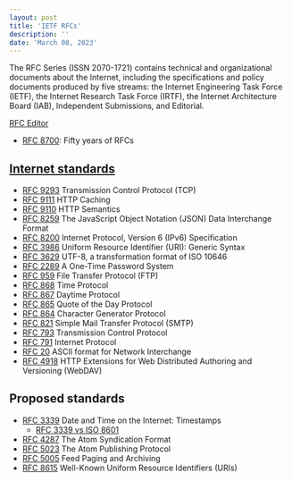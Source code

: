 ```yaml
---
layout: post
title: 'IETF RFCs'
description: ''
date: 'March 08, 2023'
---
```


The RFC Series (ISSN 2070-1721) contains technical and organizational documents about the Internet, including the specifications and policy documents produced by five streams: the Internet Engineering Task Force (IETF), the Internet Research Task Force (IRTF), the Internet Architecture Board (IAB), Independent Submissions, and Editorial.

[RFC Editor](https://www.rfc-editor.org/)

- [RFC 8700](https://www.rfc-editor.org/rfc/rfc8700.html): Fifty years of RFCs

## [Internet standards](https://www.rfc-editor.org/search/rfc_search_detail.php?sortkey=Number&sorting=DESC&page=All&pubstatus%5B%5D=Standards%20Track&std_trk=Internet%20Standard)

- [RFC 9293](https://www.rfc-editor.org/rfc/rfc9293.html) Transmission Control Protocol (TCP)
- [RFC 9111](https://www.rfc-editor.org/info/rfc9111) HTTP Caching
- [RFC 9110](https://www.rfc-editor.org/rfc/rfc9110.html) HTTP Semantics
- [RFC 8259](https://www.rfc-editor.org/rfc/rfc8259.html) The JavaScript Object Notation (JSON) Data Interchange Format
- [RFC 8200](https://www.rfc-editor.org/rfc/rfc8200.html) Internet Protocol, Version 6 (IPv6) Specification
- [RFC 3986](https://www.rfc-editor.org/rfc/rfc3986.html) Uniform Resource Identifier (URI): Generic Syntax
- [RFC 3629](https://www.rfc-editor.org/rfc/rfc3629.html) UTF-8, a transformation format of ISO 10646
- [RFC 2289](https://www.rfc-editor.org/rfc/rfc2289.html) A One-Time Password System
- [RFC 959](https://www.rfc-editor.org/rfc/rfc959.html) File Transfer Protocol (FTP)
- [RFC 868](https://www.rfc-editor.org/rfc/rfc868.html) Time Protocol
- [RFC 867](https://www.rfc-editor.org/rfc/rfc867.html) Daytime Protocol
- [RFC 865](https://www.rfc-editor.org/rfc/rfc865.html) Quote of the Day Protocol
- [RFC 864](https://www.rfc-editor.org/rfc/rfc864.html) Character Generator Protocol
- [RFC 821](https://www.rfc-editor.org/rfc/rfc821.html) Simple Mail Transfer Protocol (SMTP)
- [RFC 793](https://www.rfc-editor.org/rfc/rfc793.html) Transmission Control Protocol
- [RFC 791](https://www.rfc-editor.org/rfc/rfc791.html) Internet Protocol
- [RFC 20](https://www.rfc-editor.org/rfc/rfc20.html) ASCII format for Network Interchange
- [RFC 4918](https://www.rfc-editor.org/rfc/rfc4918) HTTP Extensions for Web Distributed Authoring and Versioning (WebDAV)

## Proposed standards

- [RFC 3339](https://www.rfc-editor.org/rfc/rfc3339) Date and Time on the Internet: Timestamps
    - [RFC 3339 vs ISO 8601](https://ijmacd.github.io/rfc3339-iso8601/)
- [RFC 4287](https://www.rfc-editor.org/rfc/rfc4287.html) The Atom Syndication Format
- [RFC 5023](https://www.rfc-editor.org/rfc/rfc5023.html) The Atom Publishing Protocol
- [RFC 5005](https://www.rfc-editor.org/rfc/rfc5005) Feed Paging and Archiving
- [RFC 8615](https://datatracker.ietf.org/doc/html/rfc8615) Well-Known Uniform Resource Identifiers (URIs)
